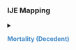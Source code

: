 ### IJE Mapping

<style>
 .context-menu {cursor: context-menu; color: #438bca;}
 .context-menu:hover {opacity: 0.5;}
</style>
<details>

<summary>

<strong class='context-menu'> Mortality (Decedent) </strong>

</summary>
<table class='grid'>
<thead>
  <tr>
    <th style='text-align: center'><strong>Use Case</strong></th>
    <th><strong>#</strong></th>
    <th><strong>Description</strong></th>
    <th><strong>IJE Name</strong></th>
    <th><strong>Field</strong></th>
    <th><strong>Type</strong></th>
    <th><strong>Value Set/Comments</strong></th>
  </tr>
</thead>
<tbody>
<tr>
  <td style='text-align: center'>Mortality</td>
  <td>91</td>
  <td>Receipt date -- Year</td>
  <td>R_YR</td>
  <td>parameter[receiptDate].value</td>
  <td>date</td>
  <td>See <a href='usage.html#partial-dates-and-times'>PartialDatesAndTimes</a></td>
</tr>
<tr>
  <td style='text-align: center'>Mortality</td>
  <td>92</td>
  <td>Receipt date -- Month</td>
  <td>R_MO</td>
  <td>parameter[receiptDate].value</td>
  <td>date</td>
  <td>See <a href='usage.html#partial-dates-and-times'>PartialDatesAndTimes</a></td>
</tr>
<tr>
  <td style='text-align: center'>Mortality</td>
  <td>93</td>
  <td>Receipt date -- Day</td>
  <td>R_DY</td>
  <td>parameter[receiptDate].value</td>
  <td>date</td>
  <td>See <a href='usage.html#partial-dates-and-times'>PartialDatesAndTimes</a></td>
</tr>
<tr>
  <td style='text-align: center'>Mortality</td>
  <td>101</td>
  <td>Intentional Reject </td>
  <td>INT_REJ</td>
  <td>parameter[intentionalReject].value</td>
  <td>codeable</td>
  <td><a href='ValueSet-vrdr-intentional-reject-vs.html'>IntentionalRejectVS</a></td>
</tr>
<tr>
  <td style='text-align: center'>Mortality</td>
  <td>102</td>
  <td>Acme System Reject Codes</td>
  <td>SYS_REJ</td>
  <td>parameter[acmeSystemReject].value </td>
  <td>codeable</td>
  <td><a href='ValueSet-vrdr-system-reject-vs.html'>ACMESystemRejectVS</a></td>
</tr>
<tr>
  <td style='text-align: center'>Mortality</td>
  <td>107</td>
  <td>Transax conversion flag: Computer Generated</td>
  <td>TRX_FLG</td>
  <td>parameter[transaxConversion].value </td>
  <td>codeable</td>
  <td><a href='ValueSet-vrdr-transax-conversion-vs.html'>TransaxConversionVS</a></td>
</tr>
<tr>
  <td style='text-align: center'>Mortality</td>
  <td>NA</td>
  <td>coder status </td>
  <td>CS (TRX Field, no IJE Mapping)</td>
  <td>parameter[coderStatus].value</td>
  <td>integer</td>
  <td>-</td>
</tr>
<tr>
  <td style='text-align: center'>Mortality</td>
  <td>NA</td>
  <td>shipment number </td>
  <td>SHIP (TRX Field, no IJE Mapping)</td>
  <td>parameter[shipmentNumber].value</td>
  <td>string</td>
  <td>-</td>
</tr>

</tbody>
</table>

</details>
<p></p>

